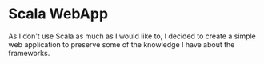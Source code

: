 # Scala WebApp

As I don't use Scala as much as I would like to, I decided to create a simple web application to preserve some of the knowledge I have about the frameworks.
